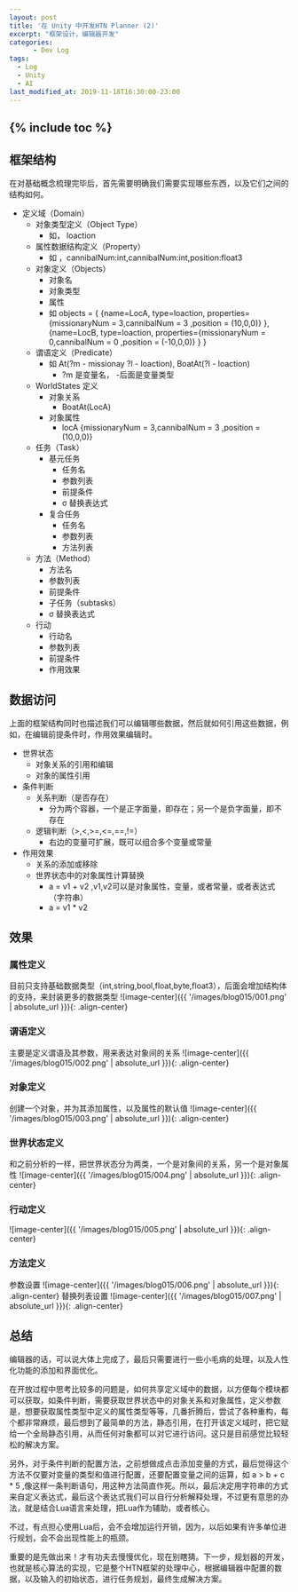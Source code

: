 ```yaml
---
layout: post
title: '在 Unity 中开发HTN Planner (2)'
excerpt: "框架设计，编辑器开发"
categories:
      - Dev Log
tags:
  - Log
  - Unity
  - AI
last_modified_at: 2019-11-18T16:30:00-23:00
---
```

{% include toc %}
---

## 框架结构
在对基础概念梳理完毕后，首先需要明确我们需要实现哪些东西，以及它们之间的结构如何。
- 定义域（Domain）
  - 对象类型定义（Object Type）
    - 如， loaction
  - 属性数据结构定义（Property）
    - 如 ，cannibalNum:int,cannibalNum:int,position:float3
  - 对象定义（Objects）
    - 对象名
    - 对象类型
    - 属性
    - 如 objects = {
      {name=LocA, type=loaction,
        properties={missionaryNum = 3,cannibalNum = 3 ,position = (10,0,0)}
      },
       {name=LocB, type=loaction,
        properties={missionaryNum = 0,cannibalNum = 0 ,position = (-10,0,0)}
      }
      }
  - 谓语定义（Predicate）
    - 如 At(?m - missionay ?l - loaction), BoatAt(?l - loaction)
      - ?m 是变量名， -后面是变量类型
  - WorldStates 定义
    - 对象关系
      - BoatAt(LocA)
    - 对象属性
      - locA {missionaryNum = 3,cannibalNum = 3 ,position = (10,0,0)}
  - 任务（Task）
    - 基元任务
      - 任务名
      - 参数列表
      - 前提条件
      - σ 替换表达式
    - 复合任务
      - 任务名
      - 参数列表
      - 方法列表
  - 方法（Method）
    - 方法名
    - 参数列表
    - 前提条件
    - 子任务（subtasks）
    - σ 替换表达式
  - 行动
    - 行动名
    - 参数列表
    - 前提条件
    - 作用效果

## 数据访问
上面的框架结构同时也描述我们可以编辑哪些数据，然后就如何引用这些数据，例如，在编辑前提条件时，作用效果编辑时。
- 世界状态
  - 对象关系的引用和编辑
  - 对象的属性引用
- 条件判断
  - 关系判断（是否存在）
    - 分为两个容器，一个是正字面量，即存在；另一个是负字面量，即不存在
  - 逻辑判断（>,<,>=,<=,==,!=）
    - 右边的变量可扩展，既可以组合多个变量或常量
- 作用效果
  - 关系的添加或移除
  - 世界状态中的对象属性计算替换
    - a = v1 + v2 ,v1,v2可以是对象属性，变量，或者常量，或者表达式（字符串）
    - a = v1 * v2

## 效果

### 属性定义
目前只支持基础数据类型（int,string,bool,float,byte,float3），后面会增加结构体的支持，来封装更多的数据类型
![image-center]({{ '/images/blog015/001.png' | absolute_url }}){: .align-center}

### 谓语定义
主要是定义谓语及其参数，用来表达对象间的关系
![image-center]({{ '/images/blog015/002.png' | absolute_url }}){: .align-center}

### 对象定义
创建一个对象，并为其添加属性，以及属性的默认值
![image-center]({{ '/images/blog015/003.png' | absolute_url }}){: .align-center}

### 世界状态定义
和之前分析的一样，把世界状态分为两类，一个是对象间的关系，另一个是对象属性
![image-center]({{ '/images/blog015/004.png' | absolute_url }}){: .align-center}

### 行动定义
![image-center]({{ '/images/blog015/005.png' | absolute_url }}){: .align-center}

### 方法定义
参数设置
![image-center]({{ '/images/blog015/006.png' | absolute_url }}){: .align-center}
替换列表设置
![image-center]({{ '/images/blog015/007.png' | absolute_url }}){: .align-center}

## 总结
编辑器的话，可以说大体上完成了，最后只需要进行一些小毛病的处理，以及人性化功能的添加和界面优化。

在开放过程中思考比较多的问题是，如何共享定义域中的数据，以方便每个模块都可以获取，如条件判断，需要获取世界状态中的对象关系和对象属性，定义参数是，想要获取属性类型中定义的属性类型等等，几番折腾后，尝试了各种重构，每个都非常麻烦，最后想到了最简单的方法，静态引用，在打开该定义域时，把它赋给一个全局静态引用，从而任何对象都可以对它进行访问。这只是目前感觉比较轻松的解决方案。

另外，对于条件判断的配置方法，之前想做成点击添加变量的方式，最后觉得这个方法不仅要对变量的类型和值进行配置，还要配置变量之间的运算，如 a > b + c * 5 ,像这样一条判断语句，用这种方法简直作死。所以，最后决定用字符串的方式来自定义表达式，最后这个表达式我们可以自行分析解释处理，不过更有意思的办法，就是结合Lua语言来处理，把Lua作为辅助，或者核心。

不过，有点担心使用Lua后，会不会增加运行开销，因为，以后如果有许多单位进行规划，会不会出现性能上的瓶颈。

重要的是先做出来！才有功夫去慢慢优化，现在别瞎猜。下一步，规划器的开发，也就是核心算法的实现，它是整个HTN框架的处理中心，根据编辑器中配置的数据，以及输入的初始状态，进行任务规划，最终生成解决方案。
